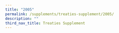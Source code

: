 ```yaml
---
title: "2005"
permalink: /supplements/treaties-supplement/2005/
description: ""
third_nav_title: Treaties Supplement
---
```

